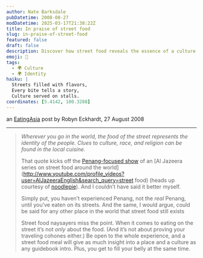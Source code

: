 ```yaml
---
author: Nate Barksdale
pubDatetime: 2008-08-27
modDatetime: 2025-03-17T21:38:22Z
title: In praise of street food
slug: in-praise-of-street-food
featured: false
draft: false
description: Discover how street food reveals the essence of a culture and its people.
emoji: 🍜
tags:
  - 🌍 Culture
  - 🌍 Identity
haiku: |
  Streets filled with flavors,  
  Every bite tells a story,  
  Culture served on stalls.
coordinates: [5.4142, 100.3288]
---
```


an [EatingAsia](http://web.archive.org/web/20150911180335/http://eatingasia.typepad.com/eatingasia/2008/08/in-praise-of-st.html) post by Robyn Eckhardt, 27 August 2008

---

> _Wherever you go in the world, the food of the street represents the identity of the people. Clues to culture, race, and religion can be found in the local cuisine._
>
> That quote kicks off the [Penang-focused show](http://www.youtube.com/watch?v=odhNzKctM6w) of an [Al Jazeera series on street food around the world](http://www.youtube.com/profile_videos?user=AlJazeeraEnglish&search_query=street food) (heads up courtesy of [noodlepie](http://web.archive.org/web/20231210130316/https://noodlepie.typepad.com/)). And I couldn’t have said it better myself.
>
> Simply put, you haven’t experienced Penang, not the _real_ Penang, until you’ve eaten on its streets. And the same, I would argue, could be said for any other place in the world that street food still exists
>
> Street food naysayers miss the point. When it comes to eating on the street it’s not _only_ about the food. (And it’s not about proving your traveling cohones either.) Be open to the whole experience, and a street food meal will give as much insight into a place and a culture as any guidebook intro. Plus, you get to fill your belly at the same time.
